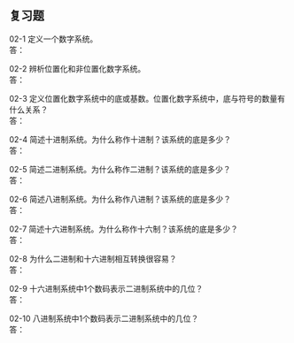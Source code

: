 ## 复习题
02-1 定义一个数字系统。  
答：

02-2 辨析位置化和非位置化数字系统。   
答：

02-3 定义位置化数字系统中的底或基数。位置化数字系统中，底与符号的数量有什么关系？   
答：

02-4 简述十进制系统。为什么称作十进制？该系统的底是多少？   
答：

02-5 简述二进制系统。为什么称作二进制？该系统的底是多少？  
答：

02-6 简述八进制系统。为什么称作八进制？该系统的底是多少？   
答：

02-7 简述十六进制系统。为什么称作十六制？该系统的底是多少？   
答：

02-8 为什么二进制和十六进制相互转换很容易？   
答：

02-9 十六进制系统中1个数码表示二进制系统中的几位？   
答：

02-10 八进制系统中1个数码表示二进制系统中的几位？   
答：
